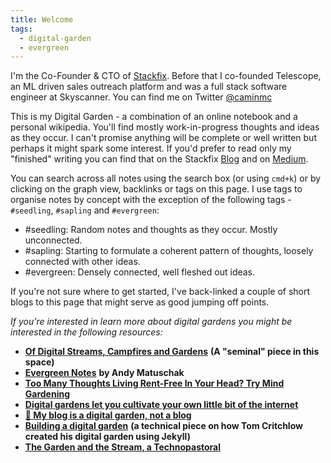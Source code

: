 ```yaml
---
title: Welcome
tags:
  - digital-garden
  - evergreen
---
```

I'm the Co-Founder & CTO of [Stackfix](https://stackfix.com). Before that I co-founded Telescope, an ML driven sales outreach platform and was a full stack software engineer at Skyscanner. You can find me on Twitter [@caminmc](https://twitter.com/intent/follow?screen_name=caminmc)

This is my Digital Garden - a combination of an online notebook and a personal wikipedia. You'll find mostly work-in-progress thoughts and ideas as they occur. I can't promise anything will be complete or well written but perhaps it might spark some interest. If you'd prefer to read only my "finished" writing you can find that on the Stackfix [Blog](https://stackfix.com/blog) and on [Medium](https://caminmccluskey.medium.com/).

You can search across all notes using the search box (or using `cmd+k`) or by clicking on the graph view, backlinks or tags on this page. I use tags to organise notes by concept with the exception of the following tags - `#seedling`,  `#sapling` and `#evergreen`:

- #seedling: Random notes and thoughts as they occur. Mostly unconnected.
- #sapling: Starting to formulate a coherent pattern of thoughts, loosely connected with other ideas.
- #evergreen: Densely connected, well fleshed out ideas.

If you're not sure where to get started, I've back-linked a couple of short blogs to this page that might serve as good jumping off points.


*If you're interested in learn more about digital gardens you might be interested in the following resources:*
- [**Of Digital Streams, Campfires and Gardens**](https://tomcritchlow.com/2018/10/10/of-gardens-and-wikis/) **(A "seminal" piece in this space)**
- [**Evergreen Notes**](https://notes.andymatuschak.org/Evergreen_notes) **by Andy Matuschak**
- [**Too Many Thoughts Living Rent-Free In Your Head? Try Mind Gardening**](https://www.refinery29.com/en-gb/mind-gardening-organise-thoughts-increase-productivity)
- [**Digital gardens let you cultivate your own little bit of the internet**](https://www.technologyreview.com/2020/09/03/1007716/digital-gardens-let-you-cultivate-your-own-little-bit-of-the-internet/)
- [**🌱 My blog is a digital garden, not a blog**](https://joelhooks.com/digital-garden)
- [**Building a digital garden**](https://tomcritchlow.com/2019/02/17/building-digital-garden/) **(a technical piece on how Tom Critchlow created his digital garden using Jekyll)**
- [**The Garden and the Stream, a Technopastoral**](https://hapgood.us/2015/10/17/the-garden-and-the-stream-a-technopastoral/)